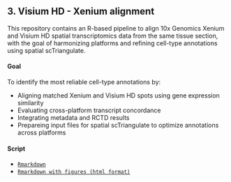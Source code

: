 ## 3. Visium HD - Xenium alignment
This repository contains an R-based pipeline to align 10x Genomics Xenium and Visium HD spatial transcriptomics data from the same tissue section, with the goal of harmonizing platforms and refining cell-type annotations using spatial scTriangulate.

#### Goal
To identify the most reliable cell-type annotations by:
- Aligning matched Xenium and Visium HD spots using gene expression similarity
- Evaluating cross-platform transcript concordance
- Integrating metadata and RCTD results
- Prepareing input files for spatial scTriangulate to optimize annotations across platforms

#### Script
- [`Rmarkdown`](./Alignment.md)
- [`Rmarkdown with figures (html format)`](https://shunyasanuma.github.io/Spatial_LungChat/Alignment.html)



